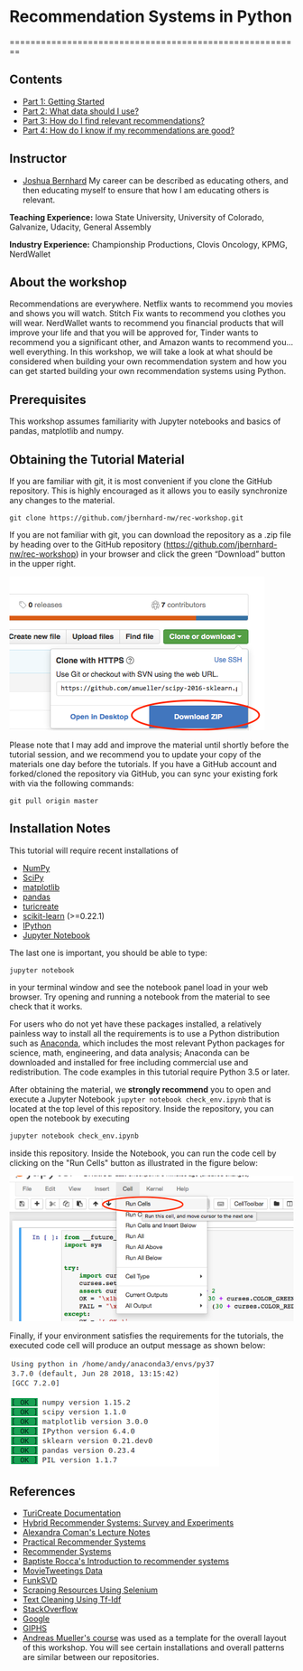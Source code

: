 # Recommendation Systems in Python
========================================================

Contents
-----------
- [Part 1: Getting Started](https://github.com/jbernhard-nw/rec-workshop/tree/master/Part%201%20-%20Getting%20Started)
- [Part 2: What data should I use?](https://github.com/jbernhard-nw/rec-workshop/tree/master/Part%202%20-%20Data%20Sources)
- [Part 3: How do I find relevant recommendations?](https://github.com/jbernhard-nw/rec-workshop/tree/master/Part%203%20-%20Recommendation%20Systems)
- [Part 4: How do I know if my recommendations are good?](https://github.com/jbernhard-nw/rec-workshop/tree/master/Part%204%20-%20Evaluation)

Instructor
-----------

- [Joshua Bernhard](https://www.linkedin.com/in/joshuabernhard/) My career can be described as educating others, and then educating myself to ensure that how I am educating others is relevant.

**Teaching Experience:** Iowa State University, University of Colorado, Galvanize, Udacity, General Assembly

**Industry Experience:** Championship Productions, Clovis Oncology, KPMG, NerdWallet

About the workshop
------------------
Recommendations are everywhere.  Netflix wants to recommend you movies and shows you will watch.  Stitch Fix wants to recommend you clothes you will wear.  NerdWallet wants to recommend you financial products that will improve your life and that you will be approved for, Tinder wants to recommend you a significant other, and Amazon wants to recommend you... well everything.  In this workshop, we will take a look at what should be considered when building your own recommendation system and how you can get started building your own recommendation systems using Python.

Prerequisites
-------------
This workshop assumes familiarity with Jupyter notebooks and basics of pandas, matplotlib and numpy.


Obtaining the Tutorial Material
--------------------------------


If you are familiar with git, it is most convenient if you clone the GitHub repository. This
is highly encouraged as it allows you to easily synchronize any changes to the material.

```
git clone https://github.com/jbernhard-nw/rec-workshop.git
```

If you are not familiar with git, you can download the repository as a .zip file by heading over to the GitHub repository (https://github.com/jbernhard-nw/rec-workshop) in your browser and click the green “Download” button in the upper right.

![](images/download-repo.png)

Please note that I may add and improve the material until shortly before the tutorial session, and we recommend you to update your copy of the materials one day before the tutorials. If you have a GitHub account and forked/cloned the repository via GitHub, you can sync your existing fork with via the following commands:

```
git pull origin master
```

Installation Notes
------------------

This tutorial will require recent installations of

- [NumPy](http://www.numpy.org)
- [SciPy](http://www.scipy.org)
- [matplotlib](http://matplotlib.org)
- [pandas](http://pandas.pydata.org)
- [turicreate](https://github.com/apple/turicreate)
- [scikit-learn](http://scikit-learn.org/stable/) (>=0.22.1)
- [IPython](http://ipython.readthedocs.org/en/stable/)
- [Jupyter Notebook](http://jupyter.org)

The last one is important, you should be able to type:

    jupyter notebook

in your terminal window and see the notebook panel load in your web browser.
Try opening and running a notebook from the material to see check that it works.

For users who do not yet have these  packages installed, a relatively painless way to install all the requirements is to use a Python distribution
such as [Anaconda](https://www.continuum.io/downloads), which includes
the most relevant Python packages for science, math, engineering, and
data analysis; Anaconda can be downloaded and installed for free
including commercial use and redistribution.
The code examples in this tutorial require Python 3.5 or later.

After obtaining the material, we **strongly recommend** you to open and execute
a Jupyter Notebook `jupyter notebook check_env.ipynb` that is located at the
top level of this repository. Inside the repository, you can open the notebook
by executing

```bash
jupyter notebook check_env.ipynb
```

inside this repository. Inside the Notebook, you can run the code cell by
clicking on the "Run Cells" button as illustrated in the figure below:

![](images/check_env-1.png)


Finally, if your environment satisfies the requirements for the tutorials, the executed code cell will produce an output message as shown below:

![](images/check_env-2.png)

References
-----------

* [TuriCreate Documentation](https://apple.github.io/turicreate/docs/userguide/recommender/)
* [Hybrid Recommender Systems: Survey and Experiments](https://www.researchgate.net/publication/263377228_Hybrid_Recommender_Systems_Survey_and_Experiments)
* [Alexandra Coman's Lecture Notes](http://www.cse.lehigh.edu/~munoz/CSE335/classes/ComanRecommender.pdf)
* [Practical Recommender Systems](https://www.amazon.com/Practical-Recommender-Systems-Kim-Falk/dp/1617292702)
* [Recommender Systems](https://www.amazon.com/Recommender-Systems-Textbook-Charu-Aggarwal-ebook/dp/B01DK3GZDY)
* [Baptiste Rocca's Introduction to recommender systems](https://towardsdatascience.com/introduction-to-recommender-systems-6c66cf15ada)
* [MovieTweetings Data](https://github.com/sidooms/MovieTweetings/tree/master/latest)
* [FunkSVD](https://sifter.org/~simon/journal/20061211.html)
* [Scraping Resources Using Selenium](https://github.com/AnnaVM/Project_Plotline/tree/master/code)
* [Text Cleaning Using Tf-Idf](https://kavita-ganesan.com/extracting-keywords-from-text-tfidf/#.XksamxNKhTY)
* [StackOverflow](https://stackoverflow.com/)
* [Google](google.com)
* [GIPHS](https://giphy.com/)
* [Andreas Mueller's course](https://github.com/amueller/ml-workshop-1-of-4/) was used as a template for the overall layout of this workshop.  You will see certain installations and overall patterns are similar between our repositories.
